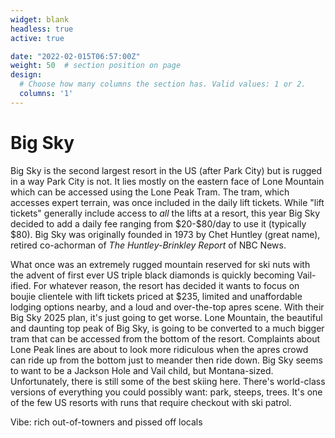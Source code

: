 ```yaml
---
widget: blank
headless: true
active: true

date: "2022-02-015T06:57:00Z"
weight: 50  # section position on page
design:
  # Choose how many columns the section has. Valid values: 1 or 2.
  columns: '1'
---
```


# Big Sky
Big Sky is the second largest resort in the US (after Park City) but is rugged in a way Park City is not. It lies mostly on the eastern face of Lone Mountain which can be accessed using the Lone Peak Tram. The tram, which accesses expert terrain, was once included in the daily lift tickets. While "lift tickets" generally include access to *all* the lifts at a resort, this year Big Sky decided to add a daily fee ranging from \$20-\$80/day to use it (typically $80). Big Sky was originally founded in 1973 by Chet Huntley (great name), retired co-achorman of *The Huntley-Brinkley Report* of NBC News. 

What once was an extremely rugged mountain reserved for ski nuts with the advent of first ever US triple black diamonds is quickly becoming Vail-ified. For whatever reason, the resort has decided it wants to focus on boujie clientele with lift tickets priced at $235, limited and unaffordable lodging options nearby, and a loud and over-the-top apres scene. With their Big Sky 2025 plan, it's just going to get worse. Lone Mountain, the beautiful and daunting top peak of Big Sky, is going to be converted to a much bigger tram that can be accessed from the bottom of the resort. Complaints about Lone Peak lines are about to look more ridiculous when the apres crowd can ride up from the bottom just to meander then ride down. Big Sky seems to want to be a Jackson Hole and Vail child, but Montana-sized. Unfortunately, there is still some of the best skiing here. There's world-class versions of everything you could possibly want: park, steeps, trees. It's one of the few US resorts with runs that require checkout with ski patrol. 

Vibe: rich out-of-towners and pissed off locals


